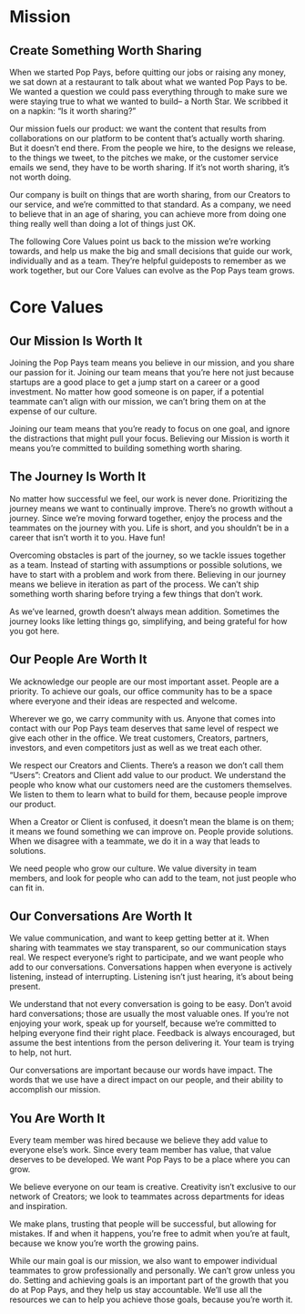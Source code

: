 # Mission

## Create Something Worth Sharing
When we started Pop Pays, before quitting our jobs or raising any money, we sat down at a restaurant to talk about what we wanted Pop Pays to be. We wanted a question we could pass everything through to make sure we were staying true to what we wanted to build– a North Star. We scribbed it on a napkin: “Is it worth sharing?” 

Our mission fuels our product: we want the content that results from collaborations on our platform to be content that’s actually worth sharing. But it doesn’t end there. From the people we hire, to the designs we release, to the things we tweet, to the pitches we make, or the customer service emails we send, they have to be worth sharing. If it’s not worth sharing, it’s not worth doing.
 
Our company is built on things that are worth sharing, from our Creators to our service, and we’re committed to that standard. As a company, we need to believe that in an age of sharing, you can achieve more from doing one thing really well than doing a lot of things just OK.
 
The following Core Values point us back to the mission we’re working towards, and help us make the big and small decisions that guide our work, individually and as a team. They’re helpful guideposts to remember as we work together, but our Core Values can evolve as the Pop Pays team grows. 


# Core Values
 
## Our Mission Is Worth It
Joining the Pop Pays team means you believe in our mission, and you share our passion for it. Joining our team means that you’re here not just because startups are a good place to get a jump start on a career or a good investment. No matter how good someone is on paper, if a potential teammate can’t align with our mission, we can’t bring them on at the expense of our culture.

Joining our team means that you’re ready to focus on one goal, and ignore the distractions that might pull your focus. Believing our Mission is worth it means you’re committed to building something worth sharing. 

 
## The Journey Is Worth It
No matter how successful we feel, our work is never done. Prioritizing the journey means we want to continually improve. There’s no growth without a journey. Since we’re moving forward together, enjoy the process and the teammates on the journey with you. Life is short, and you shouldn’t be in a career that isn’t worth it to you. Have fun!

Overcoming obstacles is part of the journey, so we tackle issues together as a team. Instead of starting with assumptions or possible solutions, we have to start with a problem and work from there. Believing in our journey means we believe in iteration as part of the process. We can’t ship something worth sharing before trying a few things that don’t work. 

As we’ve learned, growth doesn’t always mean addition. Sometimes the journey looks like letting things go, simplifying, and being grateful for how you got here. 


## Our People Are Worth It
We acknowledge our people are our most important asset. People are a priority. To achieve our goals, our office community has to be a space where everyone and their ideas are respected and welcome. 

Wherever we go, we carry community with us. Anyone that comes into contact with our Pop Pays team deserves that same level of respect we give each other in the office. We treat customers, Creators, partners, investors, and even competitors just as well as we treat each other. 

We respect our Creators and Clients. There’s a reason we don’t call them “Users”: Creators and Client add value to our product. We understand the people who know what our customers need are the customers themselves. We listen to them to learn what to build for them, because people improve our product. 

When a Creator or Client is confused, it doesn’t mean the blame is on them; it means we found something we can improve on. People provide solutions. When we disagree with a teammate, we do it in a way that leads to solutions. 

We need people who grow our culture. We value diversity in team members, and look for people who can add to the team, not just people who can fit in.


## Our Conversations Are Worth It
We value communication, and want to keep getting better at it. When sharing with teammates we stay transparent, so our communication stays real. We respect everyone’s right to participate, and we want people who add to our conversations. Conversations happen when everyone is actively listening, instead of interrupting. Listening isn’t just hearing, it’s about being present.

We understand that not every conversation is going to be easy. Don’t avoid hard conversations; those are usually the most valuable ones. If you’re not enjoying your work, speak up for yourself, because we’re committed to helping everyone find their right place. Feedback is always encouraged, but assume the best intentions from the person delivering it. Your team is trying to help, not hurt.

Our conversations are important because our words have impact. The words that we use have a direct impact on our people, and their ability to accomplish our mission.


## You Are Worth It
Every team member was hired because we believe they add value to everyone else’s work. Since every team member has value, that value deserves to be developed. We want Pop Pays to be a place where you can grow. 

We believe everyone on our team is creative. Creativity isn’t exclusive to our network of  Creators; we look to teammates across departments for ideas and inspiration. 

We make plans, trusting that people will be successful, but allowing for mistakes. If and when it happens, you’re free to admit when you’re at fault, because we know you’re worth the growing pains. 

While our main goal is our mission, we also want to empower individual teammates to grow professionally and personally. We can’t grow unless you do. Setting and achieving goals is an important part of the growth that you do at Pop Pays, and they help us stay accountable. We’ll use all the resources we can to help you achieve those goals, because you’re worth it. 
